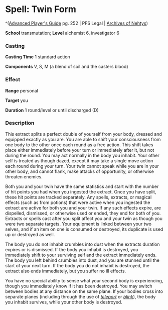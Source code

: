 # Spell: Twin Form

^([Advanced Player's Guide][ss-twin-form] pg. 252 | PFS Legal | [Archives of Nehtys][sn-twin-form])

**School** transmutation; **Level** alchemist 6, investigator 6

### Casting

**Casting Time** 1 standard action

**Components** V, S, M (a blend of soil and the casters blood)

### Effect

**Range** personal

**Target** you

**Duration** 1 round/level or until discharged (D)

### Description

This extract splits a perfect double of yourself from your body, dressed and equipped exactly as you are. You are able to shift your consciousness from one body to the other once each round as a free action. This shift takes place either immediately before your turn or immediately after it, but not during the round. You may act normally in the body you inhabit. Your other self is treated as though dazed, except it may take a single move action each round during your turn. Your twin cannot speak while you are in your other body, and cannot flank, make attacks of opportunity, or otherwise threaten enemies.

Both you and your twin have the same statistics and start with the number of hit points you had when you ingested the extract. Once you have split, these hit points are tracked separately. Any spells, extracts, or magical effects (such as from potions) that were active when you ingested the extract are active for both you and your twin. If any such effects expire, are dispelled, dismissed, or otherwise used or ended, they end for both of you. Extracts or spells cast after you split affect you and your twin as though you were two separate targets. Your equipment is linked between your two selves, and if an item on one is consumed or destroyed, its duplicate is used up or destroyed as well.

The body you do not inhabit crumbles into dust when the extracts duration expires or is dismissed. If the body you inhabit is destroyed, you immediately shift to your surviving self and the extract immediately ends. The body you left behind crumbles into dust, and you are stunned until the start of your next turn. If the body you do not inhabit is destroyed, the extract also ends immediately, but you suffer no ill effects.

You have no special ability to sense what your second body is experiencing, though you immediately know if it has been destroyed. You may switch between bodies at any distance on the same plane. If your bodies cross into separate planes (including through the use of _[teleport]_ or _[blink]_), the body you inhabit survives, while your other body is destroyed.

[ss-twin-form]: http://paizo.com/pathfinderRPG/v57
[sn-twin-form]: http://www.archivesofnethys.com/SpellDisplay.aspx?ItemName=Twin%20Form
[blink]: http://www.archivesofnethys.com/SpellDisplay.aspx?ItemName=blink
[teleport]: http://www.archivesofnethys.com/SpellDisplay.aspx?ItemName=teleport